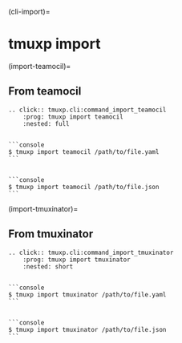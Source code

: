 (cli-import)=

# tmuxp import

(import-teamocil)=

## From teamocil

```{eval-rst}
.. click:: tmuxp.cli:command_import_teamocil
    :prog: tmuxp import teamocil
    :nested: full
```

````{tab} YAML

```console
$ tmuxp import teamocil /path/to/file.yaml
```

````

````{tab} JSON

```console
$ tmuxp import teamocil /path/to/file.json
```

````

(import-tmuxinator)=

## From tmuxinator

```{eval-rst}
.. click:: tmuxp.cli:command_import_tmuxinator
    :prog: tmuxp import tmuxinator
    :nested: short
```

````{tab} YAML

```console
$ tmuxp import tmuxinator /path/to/file.yaml
```

````

````{tab} JSON

```console
$ tmuxp import tmuxinator /path/to/file.json
```

````
